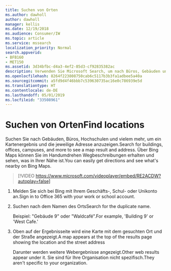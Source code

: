 ```yaml
---
title: Suchen von Orten
ms.author: dawholl
author: dawholl
manager: kellis
ms.date: 12/19/2018
ms.audience: Consumer/IW
ms.topic: article
ms.service: mssearch
localization_priority: Normal
search.appverid:
- BFB160
- MET150
ms.assetid: 3d34bfbc-d4a3-4ef2-85d3-cf92835382ac
description: Verwenden Sie Microsoft Search, um nach Büros, Gebäuden und anderen Arbeitsorten zu suchen oder Wegbeschreibungen und weitere Informationen zu erhalten.
ms.openlocfilehash: 8264f223808750cab6c5117b3b3fa1adbee5a40a
ms.sourcegitcommit: a5fd9d4f46bbb7c539630735ac16e0c786939e5d
ms.translationtype: HT
ms.contentlocale: de-DE
ms.lasthandoff: 05/01/2019
ms.locfileid: "33508961"
---
```

# <a name="find-locations"></a><span data-ttu-id="09ba8-103">Suchen von Orten</span><span class="sxs-lookup"><span data-stu-id="09ba8-103">Find locations</span></span>

<span data-ttu-id="09ba8-104">Suchen Sie nach Gebäuden, Büros, Hochschulen und vielem mehr, um ein Kartenergebnis und die jeweilige Adresse anzuzeigen.</span><span class="sxs-lookup"><span data-stu-id="09ba8-104">Search for buildings, offices, campuses, and more to see a map result and address.</span></span> <span data-ttu-id="09ba8-105">Über Bing Maps können Sie im Handumdrehen Wegbeschreibungen erhalten und sehen, was in Ihrer Nähe ist.</span><span class="sxs-lookup"><span data-stu-id="09ba8-105">You can easily get directions and see what's nearby on Bing Maps.</span></span>

> [!VIDEO https://www.microsoft.com/videoplayer/embed/RE2ACDW?autoplay=false]
  
1. <span data-ttu-id="09ba8-106">Melden Sie sich bei Bing mit Ihrem Geschäfts-, Schul- oder Unikonto an.</span><span class="sxs-lookup"><span data-stu-id="09ba8-106">Sign in to Office 365 with your work or school account.</span></span>
    
2. <span data-ttu-id="09ba8-107">Suchen nach dem Namen des Orts</span><span class="sxs-lookup"><span data-stu-id="09ba8-107">Search for the duplicate name.</span></span>
    
    <span data-ttu-id="09ba8-108">Beispiel: "Gebäude 9" oder "Waldcafé".</span><span class="sxs-lookup"><span data-stu-id="09ba8-108">For example, 'Building 9' or 'West Cafe.'</span></span>
    
3. <span data-ttu-id="09ba8-109">Oben auf der Ergebnisseite wird eine Karte mit dem gesuchten Ort und der Straße angezeigt.</span><span class="sxs-lookup"><span data-stu-id="09ba8-109">A map appears at the top of the results page showing the location and the street address</span></span>
    
    <span data-ttu-id="09ba8-110">Darunter werden weitere Webergebnisse angezeigt.</span><span class="sxs-lookup"><span data-stu-id="09ba8-110">Other web results appear under it.</span></span> <span data-ttu-id="09ba8-111">Sie sind für Ihre Organisation nicht spezifisch.</span><span class="sxs-lookup"><span data-stu-id="09ba8-111">They aren't specific to your organization.</span></span>

  

